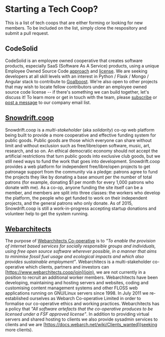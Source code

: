 # Starting a Tech Coop?

This is a list of tech coops that are either forming or looking for new members.  To be included on the list, simply clone the respository and submit a pull request.

## CodeSolid

CodeSolid is an employee owned cooperative that creates software products, especially SaaS (Software As A Service) products, using a unique Employee Owned Source Code [approach](http://codesolid.com/employee_owned_source_code.html) and [license](http://codesolid.com/license.html). We are seeking developers at all skill levels with an interest in Python / Flask / Mongo / Angular stack to contribute to [Goalboost](http://codesolid.com/goalboost.html).  We're also open to other projects that may wish to locate fellow contributors under an employee owned source code license -- if there's something we can build together, let's discuss it! To learn more or get in touch with the team, please [subscribe](mailto:codesolid-subscribe@yahoogroups.com) or [post a message](mailto:codesolid@yahoogroups.com) to our company email list.

## [Snowdrift.coop](https://snowdrift.coop)

Snowdrift.coop is a *multi-stakeholder* (aka *solidarity*) co-op web platform being built to provide a more cooperative and effective funding system for public goods. Public goods are those which everyone can share without limit and without exclusion such as free/libre/open software, music, art, research, and so on. An ethical democratic economy should not accept the artificial restrictions that turn public goods into exclusive club goods, but we still need ways to fund the work that goes into development. Snowdrift.coop provides a web platform for independent free/libre/open projects to get patronage support from the community via a pledge: patrons agree to fund the projects they like by donating a base amount per the number of total patrons (for example, donating $1 per month for every 1,000 patrons who donate with me). As a co-op, anyone funding the site itself can be a member, and members are split into three classes: the workers who develop the platform, the people who get funded to work on their independent projects, and the general patrons who only donate. As of 2015, Snowdrift.coop is still a work-in-progress accepting startup donations and volunteer help to get the system running.

## [Webarchitects](https://www.webarchitects.coop/)

The purpose of [Webarchitects Co-operative](https://www.webarchitects.coop/) is to *"To enable the provision of internet based services for socially responsible groups and individuals, using free open source software wherever possible, in a manner that aims to minimise fossil fuel usage and ecological impacts and which also provides sustainable employment"*. Webarchitecs is a multi-stakeholder co-operative which clients, partners and investors can [https://www.webarchitects.coop/join](join), we are not currently in a position to recruit an additional worker members. Webarchitects have been developing, maintaining and hosting servers and websites, coding and customising content management systems and other FLOSS web applications running on GNU/Linux servers since 1998. In July 2011 we re-established ourselves as Webarch Co-operative Limited in order to formalise our co-operative ethics and working practices. Webarchitects has a policy that *"All software artefacts that the co-operative produces to be licensed under a FSF approved license"*. In addition to providing virtual servers and shared hosting to clients we also provide sysadmin services to clients and we are [https://docs.webarch.net/wiki/Clients_wanted](seeking more clients).  
